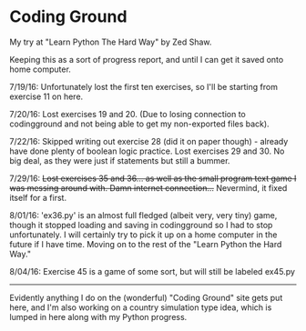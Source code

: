 # Coding Ground
My try at "Learn Python The Hard Way" by Zed Shaw.

Keeping this as a sort of progress report, and until I can get it saved onto home computer.

7/19/16: Unfortunately lost the first ten exercises, so I'll be starting from exercise 11 on here.

7/20/16: Lost exercises 19 and 20. (Due to losing connection to codingground and not being able to get my non-exported files back).

7/22/16: Skipped writing out exercise 28 (did it on paper though) - already have done plenty of boolean logic practice. 
	Lost exercises 29 and 30. No big deal, as they were just if statements but still a bummer.

7/29/16: <strike>Lost exercises 35 and 36... as well as the small program text game I was messing around with. Damn internet connection...</strike> Nevermind, it fixed itself for a first.

8/01/16: 'ex36.py' is an almost full fledged (albeit very, very tiny) game, though it stopped loading and saving in codingground so I had to stop unfortunately. I will certainly try to pick it up on a home computer in the future if I have time. Moving on to the rest of the "Learn Python the Hard Way."

8/04/16: Exercise 45 is a game of some sort, but will still be labeled ex45.py

---

Evidently anything I do on the (wonderful) "Coding Ground" site gets put here, and I'm also working on a country simulation type idea, which is lumped in here along with my Python progress.

